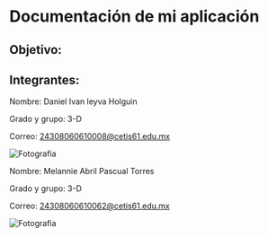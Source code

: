 # Documentación de mi aplicación
## Objetivo:


## Integrantes:
Nombre: Daniel Ivan leyva Holguin

Grado y grupo: 3-D

Correo: 24308060610008@cetis61.edu.mx

![Fotografia](https://github.com/user-attachments/assets/c6f2bb0d-cd8a-4e3c-aad4-55b8e17fb6db)


Nombre: Melannie Abril Pascual Torres

Grado y grupo: 3-D

Correo: 24308060610062@cetis61.edu.mx

![Fotografia](https://github.com/user-attachments/assets/d5c4862c-cbf6-4e0a-8206-a033e8bb95cd)
